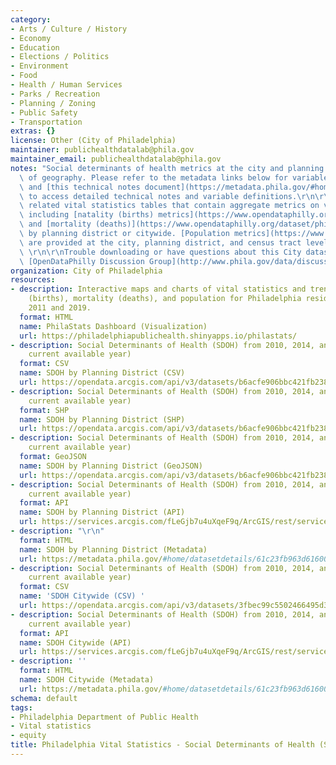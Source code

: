 ```yaml
---
category:
- Arts / Culture / History
- Economy
- Education
- Elections / Politics
- Environment
- Food
- Health / Human Services
- Parks / Recreation
- Planning / Zoning
- Public Safety
- Transportation
extras: {}
license: Other (City of Philadelphia)
maintainer: publichealthdatalab@phila.gov
maintainer_email: publichealthdatalab@phila.gov
notes: "Social determinants of health metrics at the city and planning district levels\
  \ of geography. Please refer to the metadata links below for variable definitions\
  \ and [this technical notes document](https://metadata.phila.gov/#home/datasetdetails/61c23fb963d616001ef54695/representationdetails/624cb0c4782b6a001ebc26f3/kn-asset/142-534-251-6279872beb52cc001e87008f/technicalnotesformetadata5.9.22.pdf)\
  \ to access detailed technical notes and variable definitions.\r\n\r\nYou can find\
  \ related vital statistics tables that contain aggregate metrics on vital events,\
  \ including [natality (births) metrics](https://www.opendataphilly.org/dataset/philadelphia-vital-statistics-natality-births)\
  \ and [mortality (deaths)](https://www.opendataphilly.org/dataset/philadelphia-vital-statistics-mortality-deaths)\
  \ by planning district or citywide. [Population metrics](https://www.opendataphilly.org/dataset/philadelphia-vital-statistics-population-metrics)\
  \ are provided at the city, planning district, and census tract levels of geography.\
  \ \r\n\r\nTrouble downloading or have questions about this City dataset? Visit the\
  \ [OpenDataPhilly Discussion Group](http://www.phila.gov/data/discuss/)\r\n"
organization: City of Philadelphia
resources:
- description: Interactive maps and charts of vital statistics and trends in natality
    (births), mortality (deaths), and population for Philadelphia residents between
    2011 and 2019.
  format: HTML
  name: PhilaStats Dashboard (Visualization)
  url: https://philadelphiapublichealth.shinyapps.io/philastats/
- description: Social Determinants of Health (SDOH) from 2010, 2014, and 2019 (the
    current available year)
  format: CSV
  name: SDOH by Planning District (CSV)
  url: https://opendata.arcgis.com/api/v3/datasets/b6acfe906bbc421fb23889b9c444b42b_0/downloads/data?format=csv&spatialRefId=4326
- description: Social Determinants of Health (SDOH) from 2010, 2014, and 2019 (the
    current available year)
  format: SHP
  name: SDOH by Planning District (SHP)
  url: https://opendata.arcgis.com/api/v3/datasets/b6acfe906bbc421fb23889b9c444b42b_0/downloads/data?format=shp&spatialRefId=4326
- description: Social Determinants of Health (SDOH) from 2010, 2014, and 2019 (the
    current available year)
  format: GeoJSON
  name: SDOH by Planning District (GeoJSON)
  url: https://opendata.arcgis.com/api/v3/datasets/b6acfe906bbc421fb23889b9c444b42b_0/downloads/data?format=geojson&spatialRefId=4326
- description: Social Determinants of Health (SDOH) from 2010, 2014, and 2019 (the
    current available year)
  format: API
  name: SDOH by Planning District (API)
  url: https://services.arcgis.com/fLeGjb7u4uXqeF9q/ArcGIS/rest/services/Vital_Social_Determinants_PD/FeatureServer/0/query?where=1%3D1
- description: "\r\n"
  format: HTML
  name: SDOH by Planning District (Metadata)
  url: https://metadata.phila.gov/#home/datasetdetails/61c23fb963d616001ef54695/representationdetails/6255e3c0bbe9f1002029c22f/
- description: Social Determinants of Health (SDOH) from 2010, 2014, and 2019 (the
    current available year)
  format: CSV
  name: 'SDOH Citywide (CSV) '
  url: https://opendata.arcgis.com/api/v3/datasets/3fbec99c5502466495d353fd5eac35c2_0/downloads/data?format=csv&spatialRefId=4326
- description: Social Determinants of Health (SDOH) from 2010, 2014, and 2019 (the
    current available year)
  format: API
  name: SDOH Citywide (API)
  url: https://services.arcgis.com/fLeGjb7u4uXqeF9q/ArcGIS/rest/services/Vital_Social_Determinants_Cty/FeatureServer/0/query?where=1%3D1
- description: ''
  format: HTML
  name: SDOH Citywide (Metadata)
  url: https://metadata.phila.gov/#home/datasetdetails/61c23fb963d616001ef54695/representationdetails/62756c9f81fda7001ee99c16/
schema: default
tags:
- Philadelphia Department of Public Health
- Vital statistics
- equity
title: Philadelphia Vital Statistics - Social Determinants of Health (SDOH)
---
```

